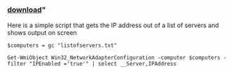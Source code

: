 ﻿---
pid:            760
parent:         0
children:       
poster:         Emil Rousev
title:          
date:           2008-12-29 14:23:39
format:         posh
---

# 

### [download](760.ps1)"

Here is a simple script that gets the IP address out of a list of servers and shows output on screen

```posh
$computers = gc "listofservers.txt"

Get-WmiObject Win32_NetworkAdapterConfiguration -computer $computers -filter "IPEnabled ='true'" | select __Server,IPAddress
```
